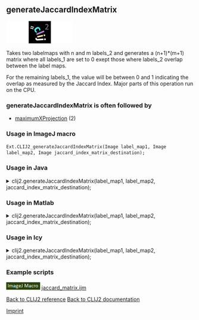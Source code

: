 ## generateJaccardIndexMatrix
<img src="images/mini_empty_logo.png"/><img src="images/mini_clij2_logo.png"/><img src="images/mini_empty_logo.png"/>

Takes two labelmaps with n and m labels_2 and generates a (n+1)*(m+1) matrix where all labels_1 are set to 0 exept those where labels_2 overlap between the label maps. 

For the remaining labels_1, the value will be between 0 and 1 indicating the overlap as measured by the Jaccard Index.
Major parts of this operation run on the CPU.

### generateJaccardIndexMatrix is often followed by
* <a href="reference_maximumXProjection">maximumXProjection</a> (2)


### Usage in ImageJ macro
```
Ext.CLIJ2_generateJaccardIndexMatrix(Image label_map1, Image label_map2, Image jaccard_index_matrix_destination);
```




### Usage in Java


<details>

<summary>
clij2.generateJaccardIndexMatrix(label_map1, label_map2, jaccard_index_matrix_destination);
</summary>
<pre class="highlight">// init CLIJ and GPU
import net.haesleinhuepf.clij2.CLIJ2;
import net.haesleinhuepf.clij.clearcl.ClearCLBuffer;
CLIJ2 clij2 = CLIJ2.getInstance();

// get input parameters
ClearCLBuffer label_map1 = clij2.push(label_map1ImagePlus);
ClearCLBuffer label_map2 = clij2.push(label_map2ImagePlus);
jaccard_index_matrix_destination = clij2.create(label_map1);
</pre>

<pre class="highlight">
// Execute operation on GPU
clij2.generateJaccardIndexMatrix(label_map1, label_map2, jaccard_index_matrix_destination);
</pre>

<pre class="highlight">
//show result
jaccard_index_matrix_destinationImagePlus = clij2.pull(jaccard_index_matrix_destination);
jaccard_index_matrix_destinationImagePlus.show();

// cleanup memory on GPU
clij2.release(label_map1);
clij2.release(label_map2);
clij2.release(jaccard_index_matrix_destination);
</pre>

</details>





### Usage in Matlab


<details>

<summary>
clij2.generateJaccardIndexMatrix(label_map1, label_map2, jaccard_index_matrix_destination);
</summary>
<pre class="highlight">% init CLIJ and GPU
clij2 = init_clatlab();

% get input parameters
label_map1 = clij2.pushMat(label_map1_matrix);
label_map2 = clij2.pushMat(label_map2_matrix);
jaccard_index_matrix_destination = clij2.create(label_map1);
</pre>

<pre class="highlight">
% Execute operation on GPU
clij2.generateJaccardIndexMatrix(label_map1, label_map2, jaccard_index_matrix_destination);
</pre>

<pre class="highlight">
% show result
jaccard_index_matrix_destination = clij2.pullMat(jaccard_index_matrix_destination)

% cleanup memory on GPU
clij2.release(label_map1);
clij2.release(label_map2);
clij2.release(jaccard_index_matrix_destination);
</pre>

</details>





### Usage in Icy


<details>

<summary>
clij2.generateJaccardIndexMatrix(label_map1, label_map2, jaccard_index_matrix_destination);
</summary>
<pre class="highlight">// init CLIJ and GPU
importClass(net.haesleinhuepf.clicy.CLICY);
importClass(Packages.icy.main.Icy);

clij2 = CLICY.getInstance();

// get input parameters
label_map1_sequence = getSequence();
label_map1 = clij2.pushSequence(label_map1_sequence);
label_map2_sequence = getSequence();
label_map2 = clij2.pushSequence(label_map2_sequence);
jaccard_index_matrix_destination = clij2.create(label_map1);
</pre>

<pre class="highlight">
// Execute operation on GPU
clij2.generateJaccardIndexMatrix(label_map1, label_map2, jaccard_index_matrix_destination);
</pre>

<pre class="highlight">
// show result
jaccard_index_matrix_destination_sequence = clij2.pullSequence(jaccard_index_matrix_destination)
Icy.addSequence(jaccard_index_matrix_destination_sequence);
// cleanup memory on GPU
clij2.release(label_map1);
clij2.release(label_map2);
clij2.release(jaccard_index_matrix_destination);
</pre>

</details>





### Example scripts
<a href="https://github.com/clij/clij2-docs/blob/master/src/main/macro/jaccard_matrix.ijm"><img src="images/language_macro.png" height="20"/></a> [jaccard_matrix.ijm](https://github.com/clij/clij2-docs/blob/master/src/main/macro/jaccard_matrix.ijm)  


[Back to CLIJ2 reference](https://clij.github.io/clij2-docs/reference)
[Back to CLIJ2 documentation](https://clij.github.io/clij2-docs)

[Imprint](https://clij.github.io/imprint)
